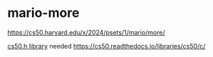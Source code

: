 # mario-more

https://cs50.harvard.edu/x/2024/psets/1/mario/more/

[cs50.h library](https://cs50.readthedocs.io/libraries/cs50/c/) needed https://cs50.readthedocs.io/libraries/cs50/c/
